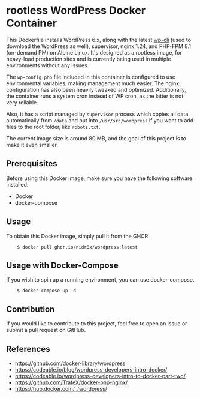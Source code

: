 # rootless WordPress Docker Container

This Dockerfile installs WordPress 6.x, along with the latest [wp-cli](https://wp-cli.org/) (used to download the WordPress as well), supervisor, nginx 1.24, and PHP-FPM 8.1 (on-demand PM) on Alpine Linux. It's designed as a rootless image, for heavy-load production sites and is currently being used in multiple environments without any issues.

The `wp-config.php` file included in this container is configured to use environmental variables, making management much easier. The nginx configuration has also been heavily tweaked and optimized. Additionally, the container runs a system cron instead of WP cron, as the latter is not very reliable.

Also, it has a script managed by `supervisor` process which copies all data automatically from `/data` and put into `/usr/src/wordpress` if you want to add files to the root folder, like `robots.txt`.

The current image size is around 80 MB, and the goal of this project is to make it even smaller.

## Prerequisites

Before using this Docker image, make sure you have the following software installed:

- Docker
- docker-compose

## Usage

To obtain this Docker image, simply pull it from the GHCR.

```
    $ docker pull ghcr.io/nidr0x/wordpress:latest
```

## Usage with Docker-Compose

If you wish to spin up a running environment, you can use docker-compose.

```
    $ docker-compose up -d
```

## Contribution

If you would like to contribute to this project, feel free to open an issue or submit a pull request on GitHub.

## References

* https://github.com/docker-library/wordpress
* https://codeable.io/blog/wordpress-developers-intro-docker/
* https://codeable.io/wordpress-developers-intro-to-docker-part-two/
* https://github.com/TrafeX/docker-php-nginx/
* https://hub.docker.com/_/wordpress/
